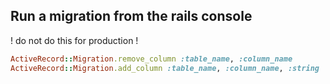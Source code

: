 ## Run a migration from the rails console

! do not do this for production ! 

```ruby
ActiveRecord::Migration.remove_column :table_name, :column_name
ActiveRecord::Migration.add_column :table_name, :column_name, :string
```
